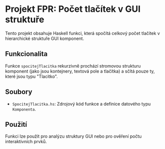 # Projekt FPR: Počet tlačítek v GUI struktuře

Tento projekt obsahuje Haskell funkci, která spočítá celkový počet tlačítek v hierarchické struktuře GUI komponent.

## Funkcionalita

Funkce `spocitejTlacitka` rekurzivně prochází stromovou strukturu komponent (jako jsou kontejnery, textová pole a tlačítka) a sčítá pouze ty, které jsou typu "Tlacitko".

## Soubory

*   `SpocitejTlacitka.hs`: Zdrojový kód funkce a definice datového typu `Komponenta`.

## Použití

Funkci lze použít pro analýzu struktury GUI nebo pro ověření počtu interaktivních prvků.
